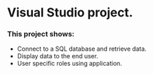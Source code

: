 <h1>Visual Studio project.</h1>

<h3>This project shows: </h3>
<ul>
  <li>Connect to a SQL database and retrieve data.</li>
  <li>Display data to the end user.</li>
  <li>User specific roles using application.</li>
</ul>
